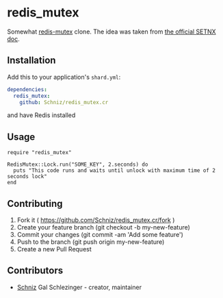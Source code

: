 # redis_mutex

Somewhat [redis-mutex](https://github.com/kenn/redis-mutex) clone.
The idea was taken from [the official SETNX doc](http://redis.io/commands/setnx).

## Installation

Add this to your application's `shard.yml`:

```yaml
dependencies:
  redis_mutex:
    github: Schniz/redis_mutex.cr
```

and have Redis installed

## Usage

```crystal
require "redis_mutex"

RedisMutex::Lock.run("SOME_KEY", 2.seconds) do
  puts "This code runs and waits until unlock with maximum time of 2 seconds lock"
end
```

## Contributing

1. Fork it ( https://github.com/Schniz/redis_mutex.cr/fork )
2. Create your feature branch (git checkout -b my-new-feature)
3. Commit your changes (git commit -am 'Add some feature')
4. Push to the branch (git push origin my-new-feature)
5. Create a new Pull Request

## Contributors

- [Schniz](https://github.com/Schniz) Gal Schlezinger - creator, maintainer
